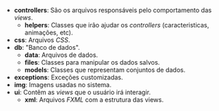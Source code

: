 - **controllers**: São os arquivos responsáveis pelo comportamento das *views*.
  - **helpers**: Classes que irão ajudar os *controllers* (caracteristicas, animações, etc).
- **css**: Arquivos *CSS*.
- **db**: "Banco de dados".
  - **data**: Arquivos de dados.
  - **files**: Classes para manipular os dados salvos.
  - **models**: Classes que representam conjuntos de dados.
- **exceptions**: Exceções customizadas.
- **img**: Imagens usadas no sistema.
- **ui**: Contêm as *views* que o usuário irá interagir.
  - **xml**: Arquivos *FXML* com a estrutura das views.